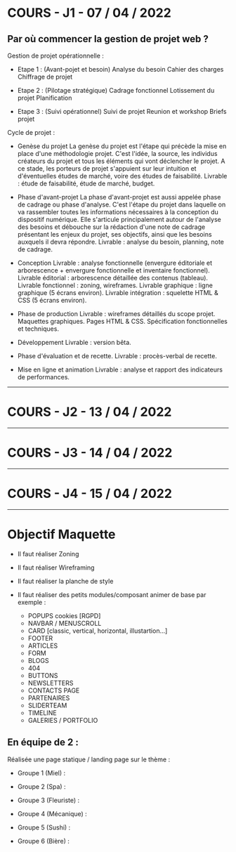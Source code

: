 # COURS - J1 - 07 / 04 / 2022
## Par où commencer la gestion de projet web ? 
Gestion de projet opérationnelle :
- Etape 1 : (Avant-pojet et besoin)
    Analyse du besoin
    Cahier des charges 
    Chiffrage de projet

- Etape 2 : (Pilotage stratégique)
    Cadrage fonctionnel
    Lotissement du projet
    Planification

- Etape 3 : (Suivi opérationnel)
    Suivi de projet
    Reunion et workshop
    Briefs projet

Cycle de projet :
- Genèse du projet
    La genèse du projet est l'étape qui précède la mise en place d'une méthodologie projet. C'est l'idée, la source, les individus créateurs du projet et tous les éléments qui vont déclencher le projet. A ce stade, les porteurs de projet s'appuient sur leur intuition et d'éventuelles études de marché, voire des études de faisabilité.
    Livrable : étude de faisabilité, étude de marché, budget.

- Phase d'avant-projet
    La phase d'avant-projet est aussi appelée phase de cadrage ou phase d'analyse. C'est l'étape du projet dans laquelle on va rassembler toutes les informations nécessaires à la conception du dispositif numérique. Elle s'articule principalement autour de l'analyse des besoins et débouche sur la rédaction d'une note de cadrage présentant les enjeux du projet, ses objectifs, ainsi que les besoins auxquels il devra répondre.
    Livrable : analyse du besoin, planning, note de cadrage.

- Conception
    Livrable : analyse fonctionnelle (envergure éditoriale et arborescence + envergure fonctionnelle et inventaire fonctionnel).
    Livrable éditorial : arborescence détaillée des contenus (tableau).
    Livrable fonctionnel : zoning, wireframes.
    Livrable graphique : ligne graphique (5 écrans environ).
    Livrable intégration : squelette HTML & CSS (5 écrans environ).

- Phase de production
    Livrable : wireframes détaillés du scope projet. Maquettes graphiques. Pages HTML & CSS. Spécification fonctionnelles et techniques.

- Développement
    Livrable : version bêta.

- Phase d'évaluation et de recette.
    Livrable : procès-verbal de recette.

- Mise en ligne et animation
    Livrable : analyse et rapport des indicateurs de performances.


---
# COURS - J2 - 13 / 04 / 2022

---
# COURS - J3 - 14 / 04 / 2022

---
# COURS - J4 - 15 / 04 / 2022

---
# Objectif Maquette
- Il faut réaliser Zoning
- Il faut réaliser Wireframing
- Il faut réaliser la planche de style

- Il faut réaliser des petits modules/composant animer de base par exemple :
  - POPUPS cookies [RGPD]
  - NAVBAR / MENUSCROLL
  - CARD [classic, vertical, horizontal, illustartion...]
  - FOOTER
  - ARTICLES
  - FORM
  - BLOGS
  - 404
  - BUTTONS
  - NEWSLETTERS
  - CONTACTS PAGE
  - PARTENAIRES
  - SLIDERTEAM
  - TIMELINE
  - GALERIES / PORTFOLIO


## En équipe de 2 :
Réalisée une page statique / landing page sur le thème :
- Groupe 1 (Miel) :

- Groupe 2 (Spa) :

- Groupe 3 (Fleuriste) :

- Groupe 4 (Mécanique) :

- Groupe 5 (Sushi) :

- Groupe 6 (Bière) :